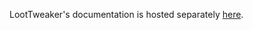 LootTweaker's documentation is hosted separately [here](https://loottweaker-docs.readthedocs.io/en/latest/).